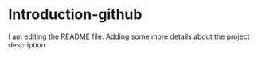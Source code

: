 # Introduction-github
I am editing the README file. Adding some more details about the project description
